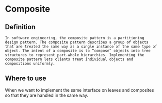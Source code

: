 # Composite
## Definition
`In software engineering, the composite pattern is a partitioning design pattern. The composite pattern describes a group of objects that are treated the same way as a single instance of the same type of object. The intent of a composite is to “compose” objects into tree structures to represent part-whole hierarchies. Implementing the composite pattern lets clients treat individual objects and compositions uniformly.`

## Where to use
When we want to implement the same interface on leaves and composites so that they are handled in the same way.